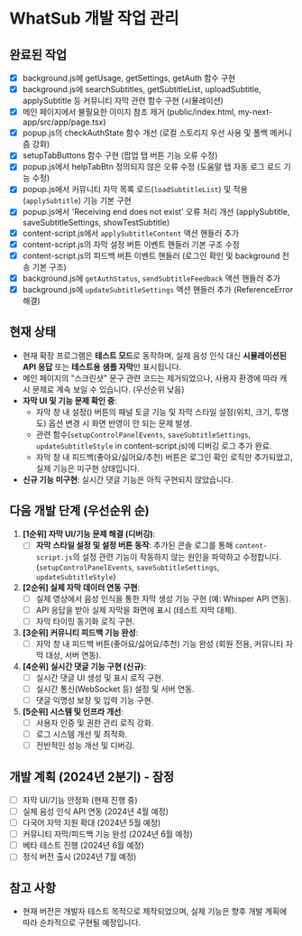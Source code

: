 # WhatSub 개발 작업 관리

## 완료된 작업
- [x] background.js에 getUsage, getSettings, getAuth 함수 구현
- [x] background.js에 searchSubtitles, getSubtitleList, uploadSubtitle, applySubtitle 등 커뮤니티 자막 관련 함수 구현 (시뮬레이션)
- [x] 메인 페이지에서 불필요한 이미지 참조 제거 (public/index.html, my-next-app/src/app/page.tsx)
- [x] popup.js의 checkAuthState 함수 개선 (로컬 스토리지 우선 사용 및 폴백 메커니즘 강화)
- [x] setupTabButtons 함수 구현 (팝업 탭 버튼 기능 오류 수정)
- [x] popup.js에서 helpTabBtn 정의되지 않은 오류 수정 (도움말 탭 자동 로그 로드 기능 수정)
- [x] popup.js에서 커뮤니티 자막 목록 로드(`loadSubtitleList`) 및 적용(`applySubtitle`) 기능 기본 구현
- [x] popup.js에서 'Receiving end does not exist' 오류 처리 개선 (applySubtitle, saveSubtitleSettings, showTestSubtitle)
- [x] content-script.js에서 `applySubtitleContent` 액션 핸들러 추가
- [x] content-script.js의 자막 설정 버튼 이벤트 핸들러 기본 구조 수정
- [x] content-script.js의 피드백 버튼 이벤트 핸들러 (로그인 확인 및 background 전송 기본 구조)
- [x] background.js에 `getAuthStatus`, `sendSubtitleFeedback` 액션 핸들러 추가
- [x] background.js에 `updateSubtitleSettings` 액션 핸들러 추가 (ReferenceError 해결)

## 현재 상태
- 현재 확장 프로그램은 **테스트 모드**로 동작하며, 실제 음성 인식 대신 **시뮬레이션된 API 응답** 또는 **테스트용 샘플 자막**만 표시됩니다.
- 메인 페이지의 "스크린샷" 문구 관련 코드는 제거되었으나, 사용자 환경에 따라 캐시 문제로 계속 보일 수 있습니다. (우선순위 낮음)
- **자막 UI 및 기능 문제 확인 중**: 
    - 자막 창 내 설정(<i class="fas fa-cog"></i>) 버튼의 패널 토글 기능 및 자막 스타일 설정(위치, 크기, 투명도) 옵션 변경 시 화면 반영이 안 되는 문제 발생.
    - 관련 함수(`setupControlPanelEvents`, `saveSubtitleSettings`, `updateSubtitleStyle` in content-script.js)에 디버깅 로그 추가 완료.
    - 자막 창 내 피드백(좋아요/싫어요/추천) 버튼은 로그인 확인 로직만 추가되었고, 실제 기능은 미구현 상태입니다.
- **신규 기능 미구현**: 실시간 댓글 기능은 아직 구현되지 않았습니다.

## 다음 개발 단계 (우선순위 순)

1.  **[1순위] 자막 UI/기능 문제 해결 (디버깅)**:
    *   [ ] **자막 스타일 설정 및 설정 버튼 동작**: 추가된 콘솔 로그를 통해 `content-script.js`의 설정 관련 기능이 작동하지 않는 원인을 파악하고 수정합니다. (`setupControlPanelEvents`, `saveSubtitleSettings`, `updateSubtitleStyle`)

2.  **[2순위] 실제 자막 데이터 연동 구현**:
    *   [ ] 실제 영상에서 음성 인식을 통한 자막 생성 기능 구현 (예: Whisper API 연동).
    *   [ ] API 응답을 받아 실제 자막을 화면에 표시 (테스트 자막 대체).
    *   [ ] 자막 타이밍 동기화 로직 구현.

3.  **[3순위] 커뮤니티 피드백 기능 완성**:
    *   [ ] 자막 창 내 피드백 버튼(좋아요/싫어요/추천) 기능 완성 (회원 전용, 커뮤니티 자막 대상, 서버 연동).

4.  **[4순위] 실시간 댓글 기능 구현 (신규)**:
    *   [ ] 실시간 댓글 UI 생성 및 표시 로직 구현.
    *   [ ] 실시간 통신(WebSocket 등) 설정 및 서버 연동.
    *   [ ] 댓글 익명성 보장 및 입력 기능 구현.

5.  **[5순위] 시스템 및 인프라 개선**:
    *   [ ] 사용자 인증 및 권한 관리 로직 강화.
    *   [ ] 로그 시스템 개선 및 최적화.
    *   [ ] 전반적인 성능 개선 및 디버깅.

## 개발 계획 (2024년 2분기) - 잠정
- [ ] 자막 UI/기능 안정화 (현재 진행 중)
- [ ] 실제 음성 인식 API 연동 (2024년 4월 예정)
- [ ] 다국어 자막 지원 확대 (2024년 5월 예정)
- [ ] 커뮤니티 자막/피드백 기능 완성 (2024년 6월 예정)
- [ ] 베타 테스트 진행 (2024년 6월 예정)
- [ ] 정식 버전 출시 (2024년 7월 예정)

## 참고 사항
- 현재 버전은 개발자 테스트 목적으로 제작되었으며, 실제 기능은 향후 개발 계획에 따라 순차적으로 구현될 예정입니다. 